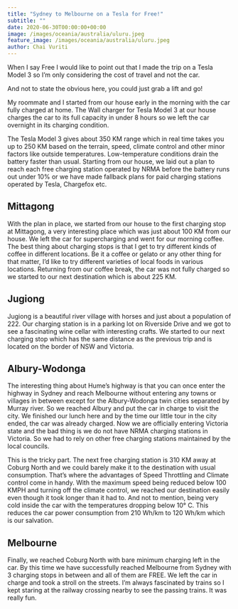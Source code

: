```yaml
---
title: "Sydney to Melbourne on a Tesla for Free!"
subtitle: ""
date: 2020-06-30T00:00:00+00:00
image: /images/oceania/australia/uluru.jpeg
feature_image: /images/oceania/australia/uluru.jpeg
author: Chai Vuriti
---
```

When I say Free I would like to point out that I made the trip on a Tesla Model 3 so I’m only considering the cost of travel and not the car. 

And not to state the obvious here, you could just grab a lift and go!

My roommate and I started from our house early in the morning with the car fully charged at home. The Wall charger for Tesla Model 3 at our house charges the car to its full capacity in under 8 hours so we left the car overnight in its charging condition.

The Tesla Model 3 gives about 350 KM range which in real time takes you up to 250 KM based on the terrain, speed, climate control and other minor factors like outside temperatures. Low-temperature conditions drain the battery faster than usual.
Starting from our house, we laid out a plan to reach each free charging station operated by NRMA before the battery runs out under 10% or we have made fallback plans for paid charging stations operated by Tesla, Chargefox etc.

## Mittagong

With the plan in place, we started from our house to the first charging stop at Mittagong, a very interesting place which was just about 100 KM from our house. We left the car for supercharging and went for our morning coffee. The best thing about charging stops is that I get to try different kinds of coffee in different locations. Be it a coffee or gelato or any other thing for that matter, I’d like to try different varieties of local foods in various locations. Returning from our coffee break, the car was not fully charged so we started to our next destination which is about 225 KM.

## Jugiong

Jugiong is a beautiful river village with horses and just about a population of 222. Our charging station is in a parking lot on Riverside Drive and we got to see a fascinating wine cellar with interesting crafts. We started to our next charging stop which has the same distance as the previous trip and is located on the border of NSW and Victoria.

## Albury-Wodonga

The interesting thing about Hume’s highway is that you can once enter the highway in Sydney and reach Melbourne without entering any towns or villages in between except for the Albury-Wodonga twin cities separated by Murray river. So we reached Albury and put the car in charge to visit the city. We finished our lunch here and by the time our little tour in the city ended, the car was already charged. Now we are officially entering Victoria state and the bad thing is we do not have NRMA charging stations in Victoria. So we had to rely on other free charging stations maintained by the local councils.

This is the tricky part. The next free charging station is 310 KM away at Coburg North and we could barely make it to the destination with usual consumption. That’s where the advantages of Speed Throttling and Climate control come in handy. With the maximum speed being reduced below 100 KMPH and turning off the climate control, we reached our destination easily even though it took longer than it had to. And not to mention, being very cold inside the car with the temperatures dropping below 10° C. This reduces the car power consumption from 210 Wh/km to 120 Wh/km which is our salvation.

## Melbourne

Finally, we reached Coburg North with bare minimum charging left in the car. By this time we have successfully reached Melbourne from Sydney with 3 charging stops in between and all of them are FREE. We left the car in charge and took a stroll on the streets. I’m always fascinated by trains so I kept staring at the railway crossing nearby to see the passing trains. It was really fun.
